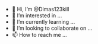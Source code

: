- 👋 Hi, I’m @Dimas123kill
- 👀 I’m interested in ...
- 🌱 I’m currently learning ...
- 💞️ I’m looking to collaborate on ...
- 📫 How to reach me ...

<!---
Dimas123kill/Dimas123kill is a ✨ special ✨ repository because its `README.md` (this file) appears on your GitHub profile.
You can click the Preview link to take a look at your changes.
--->
